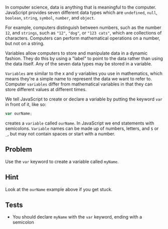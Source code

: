 In computer science, data is anything that is meaningful to the computer. JavaScript provides seven different data types which are `undefined`, `null`, `boolean`, `string`, `symbol`, `number`, and `object`.

For example, computers distinguish between numbers, such as the number `12`, and `strings`, such as `"12"`, `"dog"`, or `"123 cats"`, which are collections of characters. Computers can perform mathematical operations on a number, but not on a string.

Variables allow computers to store and manipulate data in a dynamic fashion. They do this by using a "label" to point to the data rather than using the data itself. Any of the seven data types may be stored in a variable.

`Variables` are similar to the x and y variables you use in mathematics, which means they're a simple name to represent the data we want to refer to. Computer `variables` differ from mathematical variables in that they can store different values at different times.

We tell JavaScript to create or declare a variable by putting the keyword `var` in front of it, like so:

```javascript
var ourName;
```

creates a `variable` called `ourName`. In JavaScript we end statements with semicolons. `Variable` names can be made up of numbers, letters, and `$` or `_`, but may not contain spaces or start with a number.

## Problem

Use the `var` keyword to create a variable called `myName`.

## Hint

Look at the `ourName` example above if you get stuck.

## Tests

- You should declare `myName` with the `var` keyword, ending with a semicolon
